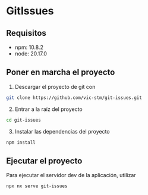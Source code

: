 # GitIssues
## Requisitos
- npm: 10.8.2
- node: 20.17.0

## Poner en marcha el proyecto

1. Descargar el proyecto de git con
```sh
git clone https://github.com/vic-stm/git-issues.git
```

2. Entrar a la raíz del proyecto
```sh
cd git-issues
```

3. Instalar las dependencias del proyecto
```sh
npm install
```

## Ejecutar el proyecto

Para ejecutar el servidor dev de la aplicación, utilizar

```sh
npx nx serve git-issues
```
